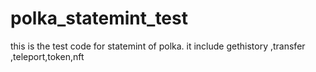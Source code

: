 # polka_statemint_test
this is the test code for statemint of polka. it include gethistory ,transfer ,teleport,token,nft
